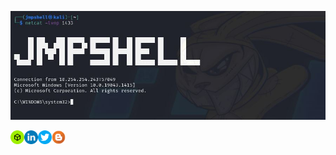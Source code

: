 <p align="center">
    <img src="https://github.com/jmpshell/jmpshell/blob/main/logo.jpg">
</p>



<a href="https://app.hackthebox.com/profile/256656">
  <img align="left" width="22px" src="https://raw.githubusercontent.com/jmpshell/jmpshell/main/htb.png" />
</a>
<a href="https://linkedin.com/in/raphaelmendonca/">
  <img align="left" width="22px" src="https://raw.githubusercontent.com/jmpshell/jmpshell/main/lkd.png" />
</a>
<a href="https://twitter.com/raphaelmendonca">
  <img align="left" width="22px" src="https://raw.githubusercontent.com/jmpshell/jmpshell/main/twt.png" />
</a>
<a href="https://jmpshell.github.io">
  <img align="left" width="22px" src="https://raw.githubusercontent.com/jmpshell/jmpshell/main/blr.png" />
</a>
